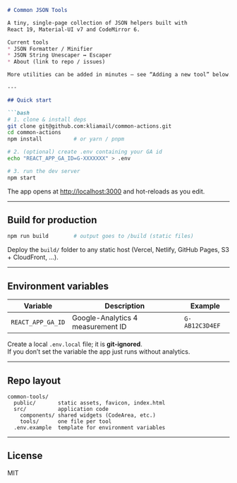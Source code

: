 ```markdown
# Common JSON Tools

A tiny, single-page collection of JSON helpers built with  
React 19, Material-UI v7 and CodeMirror 6.

Current tools  
* JSON Formatter / Minifier  
* JSON String Unescaper ↔ Escaper  
* About (link to repo / issues)

More utilities can be added in minutes – see “Adding a new tool” below.

---

## Quick start

```bash
# 1. clone & install deps
git clone git@github.com:kliamail/common-actions.git
cd common-actions
npm install          # or yarn / pnpm

# 2. (optional) create .env containing your GA id
echo "REACT_APP_GA_ID=G-XXXXXXX" > .env

# 3. run the dev server
npm start
```

The app opens at <http://localhost:3000> and hot-reloads as you edit.

---

## Build for production

```bash
npm run build        # output goes to /build (static files)
```

Deploy the `build/` folder to any static host (Vercel, Netlify, GitHub Pages, S3 + CloudFront, …).

---

## Environment variables

| Variable           | Description                          | Example            |
| ------------------ | ------------------------------------ | ------------------ |
| `REACT_APP_GA_ID`  | Google-Analytics 4 measurement ID    | `G-AB12C3D4EF`     |

Create a local `.env.local` file; it is **git-ignored**.  
If you don’t set the variable the app just runs without analytics.

---

## Repo layout

```
common-tools/
  public/       static assets, favicon, index.html
  src/          application code
    components/ shared widgets (CodeArea, etc.)
    tools/      one file per tool
  .env.example  template for environment variables
```

---

## License

MIT
```
